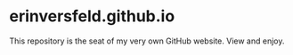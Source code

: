 # erinversfeld.github.io
This repository is the seat of my very own GitHub website. View and enjoy.
